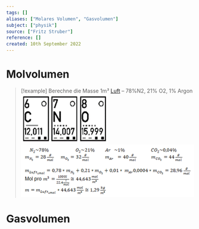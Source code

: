 ```yaml
---
tags: []
aliases: ["Molares Volumen", "Gasvolumen"]
subject: ["physik"]
source: ["Fritz Struber"]
reference: []
created: 10th September 2022
---
```


# Molvolumen

> [!example] Berechne die Masse 1m³ [Luft](Lufth%C3%BClle%20der%20Erde.md) – 78%N2, 21% O2, 1% Argon
> ![CNO](../assets/CNO.png)
> ![MolLuftGLS](../assets/MolLuftGLS.png)

# Gasvolumen
